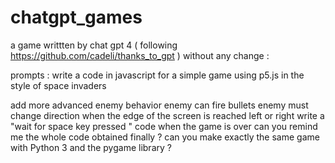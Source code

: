 # chatgpt_games

a game writtten by chat gpt 4 ( following https://github.com/cadeli/thanks_to_gpt ) without any change :

prompts : write a code in javascript for a simple game using p5.js in the style of space invaders

add more advanced enemy behavior
enemy can fire bullets
enemy must change direction when the edge of the screen is reached left or right
write a "wait for space key pressed " code when the game is over
can you remind me the whole code obtained finally ?
can you make exactly the same game with Python 3 and the pygame library ?
